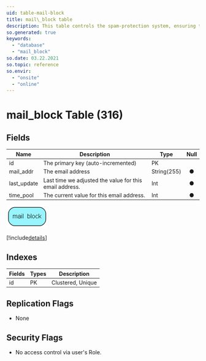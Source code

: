 ```yaml
---
uid: table-mail-block
title: mail\_block table
description: This table controls the spam-protection system, ensuring that a single email recipient does not recieve too many emails during a certain period of time.
so.generated: true
keywords:
  - "database"
  - "mail_block"
so.date: 03.22.2021
so.topic: reference
so.envir:
  - "onsite"
  - "online"
---
```


# mail\_block Table (316)

## Fields

| Name | Description | Type | Null |
|------|-------------|------|:----:|
|id|The primary key (auto-incremented)|PK| |
|mail\_addr|The email address|String(255)|&#x25CF;|
|last\_update|Last time we adjusted the value for this email address.|Int|&#x25CF;|
|time\_pool|The current value for this email address.|Int|&#x25CF;|


![mail_block table relationship diagram](./media/mail_block.png)

[!include[details](./includes/mail-block.md)]

## Indexes

| Fields | Types | Description |
|--------|-------|-------------|
|id |PK |Clustered, Unique |

## Replication Flags

* None

## Security Flags

* No access control via user's Role.

